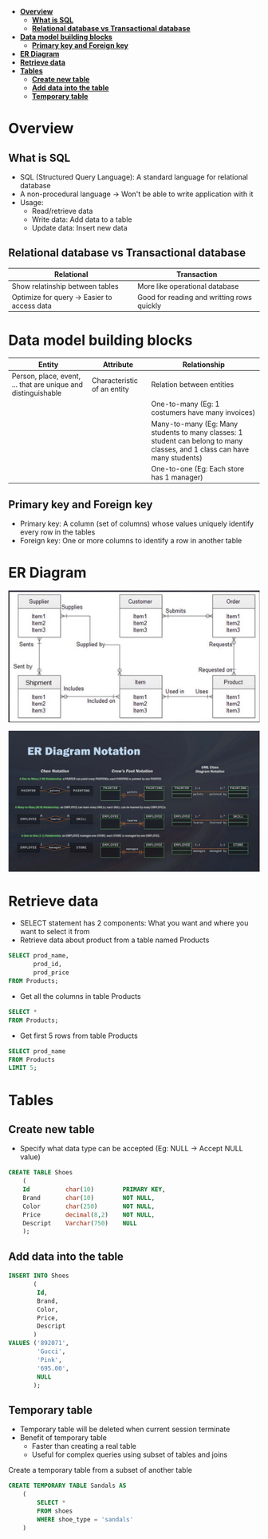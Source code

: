 - [**Overview**](#overview)
  - [**What is SQL**](#what-is-sql)
  - [**Relational database vs Transactional database**](#relational-database-vs-transactional-database)
- [**Data model building blocks**](#data-model-building-blocks)
  - [**Primary key and Foreign key**](#primary-key-and-foreign-key)
- [**ER Diagram**](#er-diagram)
- [**Retrieve data**](#retrieve-data)
- [**Tables**](#tables)
  - [**Create new table**](#create-new-table)
  - [**Add data into the table**](#add-data-into-the-table)
  - [**Temporary table**](#temporary-table)
# **Overview**
## **What is SQL**
- SQL (Structured Query Language): A standard language for relational database
- A non-procedural language -> Won't be able to write application with it
- Usage:
  - Read/retrieve data
  - Write data: Add data to a table
  - Update data: Insert new data
## **Relational database vs Transactional database**

| <center> Relational             | <center> Transaction |
--------------------------------|---------------------
| Show relatinship between tables | More like operational database |
| Optimize for query -> Easier to access data | Good for reading and writting rows quickly |

# **Data model building blocks**

| <center> Entity | <center> Attribute | <center> Relationship |
-------|-----------|-------------
|Person, place, event, ... that are unique and distinguishable | Characteristic of an entity | Relation between entities |
|||One-to-many (Eg: 1 costumers have many invoices) |
|||Many-to-many (Eg: Many students to many classes: 1 student can belong to many classes, and 1 class can have many students) |
|||One-to-one (Eg: Each store has 1 manager) |

## **Primary key and Foreign key**
- Primary key: A column (set of columns) whose values uniquely identify every row in the tables
- Foreign key: One or more columns to identify a row in another table    
# **ER Diagram**
![ER Diagram](Diagram.JPG "Example diagram")

![ER Diagram Notation](Notation.JPG "Relationship notations")

# **Retrieve data**
- SELECT statement has 2 components: What you want and where you want to select it from
- Retrieve data about product from a table named Products
``` SQL
SELECT prod_name,
       prod_id,
       prod_price
FROM Products;
```
- Get all the columns in table Products
``` SQL
SELECT *
FROM Products;
```
- Get first 5 rows from table Products
``` SQL
SELECT prod_name
FROM Products
LIMIT 5;
```

# **Tables**
## **Create new table**
- Specify what data type can be accepted (Eg: NULL -> Accept NULL value)
``` SQL
CREATE TABLE Shoes
    (
    Id          char(10)        PRIMARY KEY,
    Brand       char(10)        NOT NULL,
    Color       char(250)       NOT NULL,
    Price       decimal(8,2)    NOT NULL,
    Descript    Varchar(750)    NULL
    );
```
## **Add data into the table**
``` SQL
INSERT INTO Shoes
       (
        Id,
        Brand,
        Color,
        Price,
        Descript
       )
VALUES ('892071',
        'Gucci',
        'Pink',
        '695.00',
        NULL
       );
```
## **Temporary table**
- Temporary table will be deleted when current session terminate
- Benefit of temporary table
  - Faster than creating a real table
  - Useful for complex queries using subset of tables and joins   

Create a temporary table from a subset of another table
``` SQL
CREATE TEMPORARY TABLE Sandals AS
    (
        SELECT *
        FROM shoes
        WHERE shoe_type = 'sandals'
    )
```